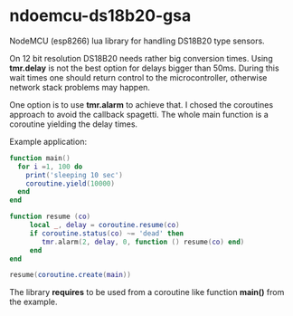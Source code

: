# ndoemcu-ds18b20-gsa

NodeMCU (esp8266) lua library for handling  DS18B20 type sensors.


On 12 bit resolution DS18B20 needs rather big conversion times. Using **tmr.delay** is not the best option for delays bigger than 50ms. During this wait times one should return control to the microcontroller, otherwise network stack problems may happen.

One option is to use **tmr.alarm** to achieve that. I chosed the coroutines approach to avoid the callback spagetti. The whole main function is a coroutine yielding the delay times.

Example application:

```lua
function main()
  for i =1, 100 do
    print('sleeping 10 sec')
    coroutine.yield(10000)
  end
end

function resume (co)
     local _, delay = coroutine.resume(co)     
     if coroutine.status(co) ~= 'dead' then
        tmr.alarm(2, delay, 0, function () resume(co) end)
     end
end

resume(coroutine.create(main))
```

The library **requires** to be used from a coroutine like function **main()** from the example.

